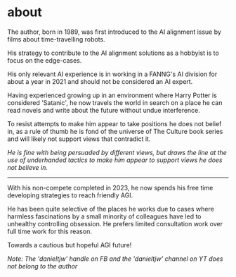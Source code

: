 # about

The author, born in 1989, was first introduced to the AI alignment issue by films about time-travelling robots.

His strategy to contribute to the AI alignment solutions as a hobbyist is to focus on the edge-cases.

His only relevant AI experience is in working in a FANNG's AI division for about a year in 2021 and should not be considered an AI expert.

Having experienced growing up in an environment where Harry Potter is considered 'Satanic', he now travels the world in search on a place he can read novels and write about the future without undue interference.

To resist attempts to make him appear to take positions he does not belief in, as a rule of thumb he is fond of the universe of The Culture book series and will likely not support views that contradict it.

_He is fine with being persuaded by different views, but draws the line at the use of underhanded tactics to make him appear to support views he does not believe in._

---

With his non-compete completed in 2023, he now spends his free time developing strategies to reach friendly AGI.

He has been quite selective of the places he works due to cases where harmless fascinations by a small minority of colleagues have led to unhealthy controlling obsession. He prefers limited consultation work over full time work for this reason.

Towards a cautious but hopeful AGI future!

_Note: The 'danieltjw' handle on FB and the 'danieltjw' channel on YT does not belong to the author_
